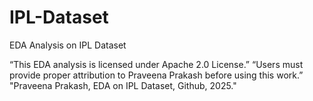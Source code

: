 # IPL-Dataset
EDA Analysis on IPL Dataset

“This EDA analysis is licensed under Apache 2.0 License.”
“Users must provide proper attribution to Praveena Prakash before using this work.”
"Praveena Prakash, EDA on IPL Dataset, Github, 2025."
